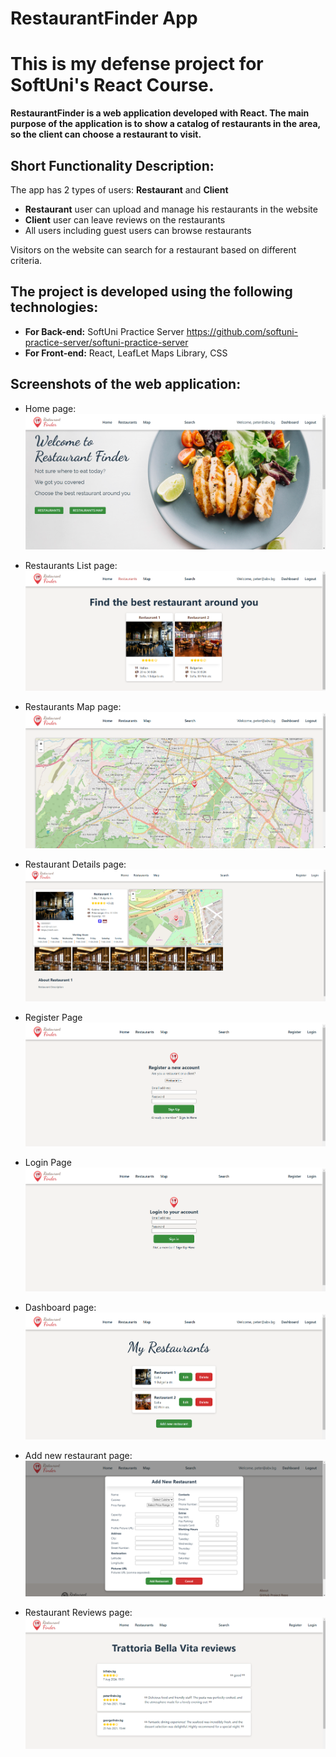 # RestaurantFinder App

# This is my defense project for SoftUni's React Course.

**RestaurantFinder is a web application developed with React. The main purpose of the application is to show a catalog of restaurants in the area, so the client can choose a restaurant to visit.**


## Short Functionality Description:

The app has 2 types of users: **Restaurant** and **Client**
- **Restaurant** user can upload and manage his restaurants in the website
- **Client** user can leave reviews on the restaurants
- All users including guest users can browse restaurants

Visitors on the website can search for a restaurant based on different criteria.




## The project is developed using the following technologies:
- **For Back-end:** SoftUni Practice Server https://github.com/softuni-practice-server/softuni-practice-server
- **For Front-end:** React, LeafLet Maps Library, CSS


## Screenshots of the web application:

- Home page:
![alt text](image.png)

- Restaurants List page:
![alt text](image-1.png)

- Restaurants Map page:
![alt text](image-2.png)

- Restaurant Details page:
![alt text](image-6.png)

- Register Page
![alt text](image-4.png)

- Login Page
![alt text](image-5.png)

- Dashboard page:
![alt text](image-3.png)

- Add new restaurant page:
![alt text](image-8.png)

- Restaurant Reviews page:
![alt text](image-7.png)
